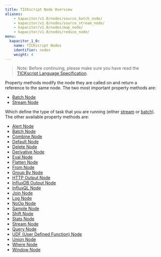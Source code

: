 ```yaml
---
title: TICKscript Node Overview
aliases:
    - kapacitor/v1.0/nodes/source_batch_node/
    - kapacitor/v1.0/nodes/source_stream_node/
    - kapacitor/v1.0/nodes/map_node/
    - kapacitor/v1.0/nodes/reduce_node/
menu:
  kapacitor_1_0:
    name: TICKscript Nodes
    identifier: nodes
    weight: 4
---
```


> Note: Before continuing, please make sure you have read the
> [TICKscript Language Specification](/kapacitor/v1.0/tick/).

Property methods modify the node they are called on and return a
reference to the same node. The two most important property methods
are:

* [Batch Node](/kapacitor/v1.0/nodes/batch_node)
* [Stream Node](/kapacitor/v1.0/nodes/stream_node)

Which define the type of task that you are running (either
[stream](/kapacitor/v1.0/introduction/getting_started/#trigger-alert-from-stream-data)
or
[batch](/kapacitor/v1.0/introduction/getting_started/#trigger-alert-from-batch-data)). The
other available property methods are:

* [Alert Node](/kapacitor/v1.0/nodes/alert_node)
* [Batch Node](/kapacitor/v1.0/nodes/batch_node)
* [Combine Node](/kapacitor/v1.0/nodes/combine_node)
* [Default Node](/kapacitor/v1.0/nodes/default_node)
* [Delete Node](/kapacitor/v1.0/nodes/delete_node)
* [Derivative Node](/kapacitor/v1.0/nodes/derivative_node)
* [Eval Node](/kapacitor/v1.0/nodes/eval_node)
* [Flatten Node](/kapacitor/v1.0/nodes/flatten_node)
* [From Node](/kapacitor/v1.0/nodes/from_node)
* [Group By Node](/kapacitor/v1.0/nodes/group_by_node)
* [HTTP Output Node](/kapacitor/v1.0/nodes/http_out_node)
* [InfluxDB Output Node](/kapacitor/v1.0/nodes/influx_d_b_out_node)
* [InfluxQL Node](/kapacitor/v1.0/nodes/influx_q_l_node)
* [Join Node](/kapacitor/v1.0/nodes/join_node)
* [Log Node](/kapacitor/v1.0/nodes/log_node)
* [NoOp Node](/kapacitor/v1.0/nodes/no_op_node)
* [Sample Node](/kapacitor/v1.0/nodes/sample_node)
* [Shift Node](/kapacitor/v1.0/nodes/shift_node)
* [Stats Node](/kapacitor/v1.0/nodes/stats_node)
* [Stream Node](/kapacitor/v1.0/nodes/stream_node)
* [Query Node](/kapacitor/v1.0/nodes/query_node)
* [UDF (User Defined Function) Node](/kapacitor/v1.0/nodes/u_d_f_node)
* [Union Node](/kapacitor/v1.0/nodes/union_node)
* [Where Node](/kapacitor/v1.0/nodes/where_node)
* [Window Node](/kapacitor/v1.0/nodes/window_node)
